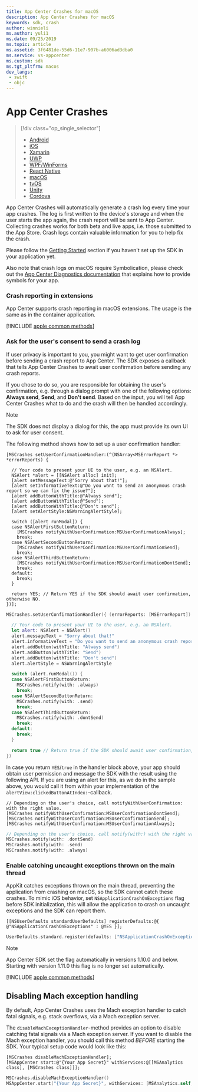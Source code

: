 ```yaml
---
title: App Center Crashes for macOS
description: App Center Crashes for macOS
keywords: sdk, crash
author: winnieli
ms.author: yuli1
ms.date: 09/25/2019
ms.topic: article
ms.assetid: 3f6481de-55d6-11e7-907b-a6006ad3dba0
ms.service: vs-appcenter
ms.custom: sdk
ms.tgt_pltfrm: macos
dev_langs:  
 - swift
 - objc
---
```


# App Center Crashes
> [!div  class="op_single_selector"]
> * [Android](android.md)
> * [iOS](ios.md)
> * [Xamarin](xamarin.md)
> * [UWP](uwp.md)
> * [WPF/WinForms](wpf-winforms.md)
> * [React Native](react-native.md)
> * [macOS](macos.md)
> * [tvOS](tvos.md)
> * [Unity](unity.md)
> * [Cordova](cordova.md)

App Center Crashes will automatically generate a crash log every time your app crashes. The log is first written to the device's storage and when the user starts the app again, the crash report will be sent to App Center. Collecting crashes works for both beta and live apps, i.e. those submitted to the App Store. Crash logs contain valuable information for you to help fix the crash.

Please follow the [Getting Started](~/sdk/getting-started/macos.md) section if you haven't set up the SDK in your application yet.

Also note that crash logs on macOS require Symbolication, please check out the [App Center Diagnostics documentation](~/diagnostics/iOS-symbolication.md) that explains how to provide symbols for your app.

### Crash reporting in extensions

App Center supports crash reporting in macOS extensions. The usage is the same as in the container application.

[!INCLUDE [apple common methods](includes/apple-common-methods-1.md)]

### Ask for the user's consent to send a crash log

If user privacy is important to you, you might want to get user confirmation before sending a crash report to App Center. The SDK exposes a callback that tells App Center Crashes to await user confirmation before sending any crash reports.

If you chose to do so, you are responsible for obtaining the user's confirmation, e.g. through a dialog prompt with one of the following options: **Always send**, **Send**, and **Don't send**. Based on the input, you will tell App Center Crashes what to do and the crash will then be handled accordingly.

> [!NOTE]
> The SDK does not display a dialog for this, the app must provide its own UI to ask for user consent.

The following method shows how to set up a user confirmation handler:

```objc
[MSCrashes setUserConfirmationHandler:(^(NSArray<MSErrorReport *> *errorReports) {

  // Your code to present your UI to the user, e.g. an NSAlert.
  NSAlert *alert = [[NSAlert alloc] init];
  [alert setMessageText:@"Sorry about that!"];
  [alert setInformativeText:@"Do you want to send an anonymous crash report so we can fix the issue?"];
  [alert addButtonWithTitle:@"Always send"];
  [alert addButtonWithTitle:@"Send"];
  [alert addButtonWithTitle:@"Don't send"];
  [alert setAlertStyle:NSWarningAlertStyle];

  switch ([alert runModal]) {
  case NSAlertFirstButtonReturn:
    [MSCrashes notifyWithUserConfirmation:MSUserConfirmationAlways];
    break;
  case NSAlertSecondButtonReturn:
    [MSCrashes notifyWithUserConfirmation:MSUserConfirmationSend];
    break;
  case NSAlertThirdButtonReturn:
    [MSCrashes notifyWithUserConfirmation:MSUserConfirmationDontSend];
    break;
  default:
    break;
  }

  return YES; // Return YES if the SDK should await user confirmation, otherwise NO.
})];
```
```swift
MSCrashes.setUserConfirmationHandler({ (errorReports: [MSErrorReport]) in

  // Your code to present your UI to the user, e.g. an NSAlert.
  let alert: NSAlert = NSAlert()
  alert.messageText = "Sorry about that!"
  alert.informativeText = "Do you want to send an anonymous crash report so we can fix the issue?"
  alert.addButton(withTitle: "Always send")
  alert.addButton(withTitle: "Send")
  alert.addButton(withTitle: "Don't send")
  alert.alertStyle = NSWarningAlertStyle

  switch (alert.runModal()) {
  case NSAlertFirstButtonReturn:
    MSCrashes.notify(with: .always)
    break;
  case NSAlertSecondButtonReturn:
    MSCrashes.notify(with: .send)
    break;
  case NSAlertThirdButtonReturn:
    MSCrashes.notify(with: .dontSend)
    break;
  default:
    break;
  }

  return true // Return true if the SDK should await user confirmation, otherwise return false.
})
```

In case you return `YES`/`true` in the handler block above, your app should obtain user permission and message the SDK with the result using the following API. If you are using an alert for this, as we do in the sample above, you would call it from within your implementation of the `alertView:clickedButtonAtIndex:`-callback.

```objc
// Depending on the user's choice, call notifyWithUserConfirmation: with the right value.
[MSCrashes notifyWithUserConfirmation:MSUserConfirmationDontSend];
[MSCrashes notifyWithUserConfirmation:MSUserConfirmationSend];
[MSCrashes notifyWithUserConfirmation:MSUserConfirmationAlways];
```
```swift
// Depending on the user's choice, call notify(with:) with the right value.
MSCrashes.notify(with: .dontSend)
MSCrashes.notify(with: .send)
MSCrashes.notify(with: .always)
```

### Enable catching uncaught exceptions thrown on the main thread

AppKit catches exceptions thrown on the main thread, preventing the application from crashing on macOS, so the SDK cannot catch these crashes. To mimic iOS behavior, set `NSApplicationCrashOnExceptions` flag before SDK initialization, this will allow the application to crash on uncaught exceptions and the SDK can report them.

```objc
[[NSUserDefaults standardUserDefaults] registerDefaults:@{ @"NSApplicationCrashOnExceptions" : @YES }];
```
```swift
UserDefaults.standard.register(defaults: ["NSApplicationCrashOnExceptions": true])
```

> [!NOTE]
> App Center SDK set the flag automatically in versions 1.10.0 and below. Starting with version 1.11.0 this flag is no longer set automatically.

[!INCLUDE [apple common methods](includes/apple-common-methods-2.md)]

## Disabling Mach exception handling

By default, App Center Crashes uses the Mach exception handler to catch fatal signals, e.g. stack overflows, via a Mach exception server.

The `disableMachExceptionHandler`-method provides an option to disable catching fatal signals via a Mach exception server. If you want to disable the Mach exception handler, you should call this method *BEFORE* starting the SDK. Your typical setup code would look like this:

```objc
[MSCrashes disableMachExceptionHandler];
[MSAppCenter start:@"{Your App Secret}" withServices:@[[MSAnalytics class], [MSCrashes class]]];
```
```swift
MSCrashes.disableMachExceptionHandler()
MSAppCenter.start("{Your App Secret}", withServices: [MSAnalytics.self, MSCrashes.self])
```
